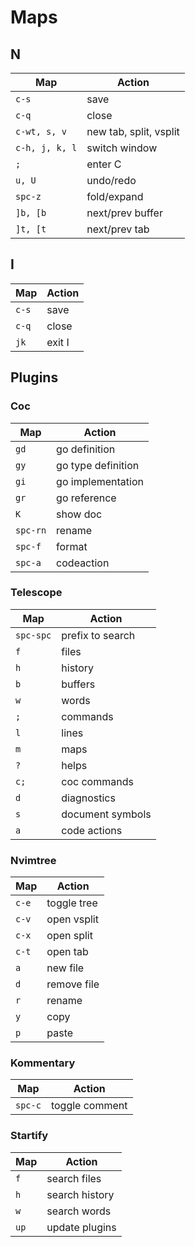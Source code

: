 # Maps

## N

| Map | Action |
---|---
| `c-s` | save |
| `c-q` | close |
| `c-wt, s, v` | new tab, split, vsplit |
| `c-h, j, k, l` | switch window |
| `;` | enter C |
| `u, U` | undo/redo |
| `spc-z` | fold/expand |
| `]b, [b` | next/prev buffer |
| `]t, [t` | next/prev tab |

## I

| Map | Action |
---|---
| `c-s` | save |
| `c-q` | close |
| `jk` | exit I |

## Plugins

### Coc

| Map | Action |
---|---
| `gd` | go definition |
| `gy` | go type definition |
| `gi` | go implementation |
| `gr` | go reference |
| `K` | show doc |
| `spc-rn` | rename |
| `spc-f` | format |
| `spc-a` | codeaction |

### Telescope

| Map | Action |
---|---
| `spc-spc` | prefix to search |
| `f` | files |
| `h` | history |
| `b` | buffers |
| `w` | words |
| `;` | commands |
| `l` | lines |
| `m` | maps |
| `?` | helps |
| `c;` | coc commands |
| `d` | diagnostics |
| `s` | document symbols |
| `a` | code actions |

### Nvimtree

| Map | Action |
---|---
| `c-e` | toggle tree |
| `c-v` | open vsplit |
| `c-x` | open split |
| `c-t` | open tab |
| `a` | new file |
| `d` | remove file |
| `r` | rename |
| `y` | copy |
| `p` | paste |

### Kommentary

| Map | Action |
---|---
| `spc-c` | toggle comment |

### Startify

| Map | Action |
---|---
| `f` | search files |
| `h` | search history |
| `w` | search words |
| `up` | update plugins |
